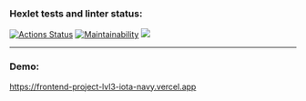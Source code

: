 ### Hexlet tests and linter status:

[![Actions Status](https://github.com/Tatiana-Popova/frontend-project-lvl3/workflows/hexlet-check/badge.svg)](https://github.com/Tatiana-Popova/frontend-project-lvl3/actions)
[![Maintainability](https://api.codeclimate.com/v1/badges/22fd4c80848f6b5911d7/maintainability)](https://codeclimate.com/github/Tatiana-Popova/frontend-project-lvl3/maintainability)
<a href="https://codeclimate.com/github/Tatiana-Popova/frontend-project-lvl3/test_coverage"><img src="https://api.codeclimate.com/v1/badges/22fd4c80848f6b5911d7/test_coverage" /></a>

---

### Demo:

https://frontend-project-lvl3-iota-navy.vercel.app

